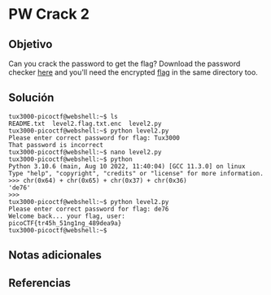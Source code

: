 # PW Crack 2
## Objetivo

Can you crack the password to get the flag?
Download the password checker [here](https://artifacts.picoctf.net/c/13/level2.py) and you'll need the encrypted [flag](https://artifacts.picoctf.net/c/13/level2.flag.txt.enc) in the same directory too.
## Solución

```shell
tux3000-picoctf@webshell:~$ ls
README.txt  level2.flag.txt.enc  level2.py
tux3000-picoctf@webshell:~$ python level2.py 
Please enter correct password for flag: Tux3000
That password is incorrect
tux3000-picoctf@webshell:~$ nano level2.py
tux3000-picoctf@webshell:~$ python 
Python 3.10.6 (main, Aug 10 2022, 11:40:04) [GCC 11.3.0] on linux
Type "help", "copyright", "credits" or "license" for more information.
>>> chr(0x64) + chr(0x65) + chr(0x37) + chr(0x36)
'de76'
>>> 
tux3000-picoctf@webshell:~$ python level2.py 
Please enter correct password for flag: de76
Welcome back... your flag, user:
picoCTF{tr45h_51ng1ng_489dea9a}
tux3000-picoctf@webshell:~$ 
```
## Notas adicionales
## Referencias